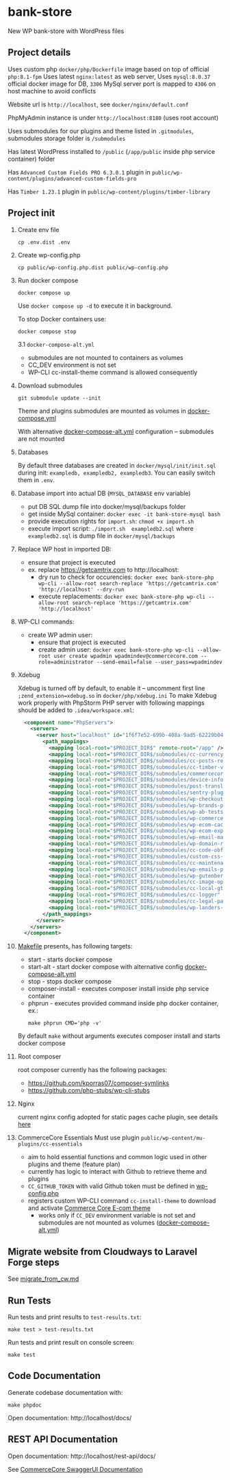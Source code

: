 # bank-store

New WP bank-store with WordPress files

## Project details

Uses custom php `docker/php/Dockerfile` image based on top of official `php:8.1-fpm`
Uses latest `nginx:latest` as web server,
Uses `mysql:8.0.37` official docker image for DB, `3306` MySql server port is mapped to `4306` on host machine to avoid conflicts

Website url is `http://localhost`, see `docker/nginx/default.conf`

PhpMyAdmin instance is under `http://localhost:8180` (uses root account)

Uses submodules for our plugins and theme listed in `.gitmodules`, submodules storage folder is `/submodules`

Has latest WordPress installed to `/public` (`/app/public` inside php service container) folder

Has `Advanced Custom Fields PRO 6.3.0.1` plugin in `public/wp-content/plugins/advanced-custom-fields-pro`

Has `Timber 1.23.1` plugin in `public/wp-content/plugins/timber-library`

## Project init

1. Create env file

   `cp .env.dist .env`

2. Create wp-config.php

   `cp public/wp-config.php.dist public/wp-config.php`

3. Run docker compose

   `docker compose up`

   Use `docker compose up -d` to execute it in background.

   To stop Docker containers use:

   `docker compose stop`

   3.1 `docker-compose-alt.yml`

   - submodules are not mounted to containers as volumes
   - CC_DEV environment is not set
   - WP-CLI cc-install-theme command is allowed consequently

4. Download submodules

   `git submodule update --init`

   Theme and plugins submodules are mounted as volumes in [docker-compose.yml](docker-compose.yml)

   With alternative [docker-compose-alt.yml](docker-compose-alt.yml) configuration – submodules are not mounted

5. Databases

   By default three databases are created in `docker/mysql/init/init.sql` during init: `exampledb, exampledb2, exampledb3`.
   You can easily switch them in `.env`.

6. Database import into actual DB (`MYSQL_DATABASE` env variable)
   - put DB SQL dump file into docker/mysql/backups folder
   - get inside MySql container: `docker exec -it bank-store-mysql bash`
   - provide execution rights for `import.sh`: `chmod +x import.sh`
   - execute import script: `./import.sh  exampledb2.sql` where `exampledb2.sql` is dump file in `docker/mysql/backups`
7. Replace WP host in imported DB:

   - ensure that project is executed
   - ex. replace https://getcamtrix.com to http://localhost:
     - dry run to check for occurencies: `docker exec bank-store-php wp-cli --allow-root search-replace 'https://getcamtrix.com' 'http://localhost' --dry-run`
     - execute replacements: `docker exec bank-store-php wp-cli --allow-root search-replace 'https://getcamtrix.com' 'http://localhost'`

8. WP-CLI commands:

   - create WP admin user:
     - ensure that project is executed
     - create admin user: `docker exec bank-store-php wp-cli --allow-root user create wpadmin wpadmindev@commercecore.com --role=administrator --send-email=false --user_pass=wpadmindev`

9. Xdebug

   Xdebug is turned off by default, to enable it – uncomment first line `;zend_extension=xdebug.so` in `docker/php/xdebug.ini`
   To make Xdebug work properly with PhpStorm PHP server with following mappings should be added to `.idea/workspace.xml`:

   ```xml
     <component name="PhpServers">
       <servers>
         <server host="localhost" id="1f6f7e52-699b-408a-9ad5-62229b04c3ee" name="localhost" use_path_mappings="true">
           <path_mappings>
             <mapping local-root="$PROJECT_DIR$" remote-root="/app" />
             <mapping local-root="$PROJECT_DIR$/submodules/cc-currency-formatter" remote-root="/app/public/wp-content/plugins/cc-currency-formatter" />
             <mapping local-root="$PROJECT_DIR$/submodules/cc-posts-resave" remote-root="/app/public/wp-content/plugins/cc-posts-resave" />
             <mapping local-root="$PROJECT_DIR$/submodules/cc-timber-v2" remote-root="/app/public/wp-content/plugins/cc-timber-v2" />
             <mapping local-root="$PROJECT_DIR$/submodules/commercecore-ecom" remote-root="/app/public/wp-content/themes/commercecore-ecom" />
             <mapping local-root="$PROJECT_DIR$/submodules/device-info-collect" remote-root="/app/public/wp-content/plugins/device-info-collect" />
             <mapping local-root="$PROJECT_DIR$/submodules/post-translator-plugin" remote-root="/app/public/wp-content/plugins/post-translator-plugin" />
             <mapping local-root="$PROJECT_DIR$/submodules/sentry-plugin" remote-root="/app/public/wp-content/plugins/sentry-plugin" />
             <mapping local-root="$PROJECT_DIR$/submodules/wp-checkout-plugin" remote-root="/app/public/wp-content/plugins/wp-checkout-plugin" />
             <mapping local-root="$PROJECT_DIR$/submodules/wp-brands-plugin" remote-root="/app/public/wp-content/plugins/wp-brands-plugin" />
             <mapping local-root="$PROJECT_DIR$/submodules/wp-ab-tests" remote-root="/app/public/wp-content/plugins/wp-ab-tests" />
             <mapping local-root="$PROJECT_DIR$/submodules/wp-commercecore-monitoring" remote-root="/app/public/wp-content/plugins/wp-commercecore-monitoring" />
             <mapping local-root="$PROJECT_DIR$/submodules/wp-ecom-cache" remote-root="/app/public/wp-content/plugins/wp-ecom-cache" />
             <mapping local-root="$PROJECT_DIR$/submodules/wp-ecom-experiments" remote-root="/app/public/wp-content/plugins/wp-ecom-experiments" />
             <mapping local-root="$PROJECT_DIR$/submodules/wp-email-marketing" remote-root="/app/public/wp-content/plugins/wp-email-marketing" />
             <mapping local-root="$PROJECT_DIR$/submodules/wp-domain-replacer" remote-root="/app/public/wp-content/plugins/wp-domain-replacer" />
             <mapping local-root="$PROJECT_DIR$/submodules/cc-code-obfuscator" remote-root="/app/public/wp-content/plugins/cc-code-obfuscator" />
             <mapping local-root="$PROJECT_DIR$/submodules/custom-css-plugin" remote-root="/app/public/wp-content/plugins/custom-css-plugin" />
             <mapping local-root="$PROJECT_DIR$/submodules/cc-maintenance" remote-root="/app/public/wp-content/plugins/cc-maintenance" />
             <mapping local-root="$PROJECT_DIR$/submodules/wp-emails-plugin" remote-root="/app/public/wp-content/plugins/wp-emails-plugin" />
             <mapping local-root="$PROJECT_DIR$/submodules/wp-gutenberg-blocks-plugin" remote-root="/app/public/wp-content/plugins/wp-gutenberg-blocks-plugin" />
             <mapping local-root="$PROJECT_DIR$/submodules/cc-image-optimizer" remote-root="/app/public/wp-content/plugins/cc-image-optimizer" />
             <mapping local-root="$PROJECT_DIR$/submodules/cc-local-gtm" remote-root="/app/public/wp-content/plugins/cc-local-gtm" />
             <mapping local-root="$PROJECT_DIR$/submodules/cc-logger" remote-root="/app/public/wp-content/plugins/cc-logger" />
             <mapping local-root="$PROJECT_DIR$/submodules/cc-legal-pages" remote-root="/app/public/wp-content/plugins/cc-legal-pages" />
             <mapping local-root="$PROJECT_DIR$/submodules/wp-landers-plugin" remote-root="/app/public/wp-content/plugins/wp-landers-plugin" />
           </path_mappings>
         </server>
       </servers>
     </component>
   ```

10. [Makefile](Makefile) presents, has following targets:

    - start - starts docker compose
    - start-alt - start docker compose with alternative config [docker-compose-alt.yml](docker-compose-alt.yml)
    - stop - stops docker compose
    - composer-install - executes composer install inside php service container
    - phprun - executes provided command inside php docker container, ex.:
      ```shell
      make phprun CMD='php -v'
      ```

    By default `make` without arguments executes composer install and starts docker compose

11. Root composer

    root composer currently has the following packages:

    - https://github.com/kporras07/composer-symlinks
    - https://github.com/php-stubs/wp-cli-stubs

12. Nginx

    current nginx config adopted for static pages cache plugin, see details [here](https://github.com/Commerce-Core/bank-store/pull/2)

13. CommerceCore Essentials Must use plugin `public/wp-content/mu-plugins/cc-essentials`
    - aim to hold essential functions and common logic used in other plugins and theme (feature plan)
    - currently has logic to interact with Github to retrieve theme and plugins
    - `CC_GITHUB_TOKEN` with valid Github token must be defined in [wp-config.php](public%2Fwp-config.php)
    - registers custom WP-CLI command `cc-install-theme` to download and activate [Commerce Core E-com theme](https://github.com/Commerce-Core/commercecore-ecom)
      - works only if `CC_DEV` environment variable is not set and submodules are not mounted as volumes ([docker-compose-alt.yml](docker-compose-alt.yml))

## Migrate website from Cloudways to Laravel Forge steps

See [migrate_from_cw.md](docs%2Fmigrate_from_cw.md)

## Run Tests

Run tests and print results to `test-results.txt`:

```
make test > test-results.txt
```

Run tests and print result on console screen:

```
make test
```

## Code Documentation

Generate codebase documentation with:

```
make phpdoc
```

Open documentation: http://localhost/docs/

## REST API Documentation

Open documentation: http://localhost/rest-api/docs/

See [CommerceCore SwaggerUI Documentation](public%2Fwp-content%2Fmu-plugins%2Fcc-api-swaggerui%2FREADME.md)

